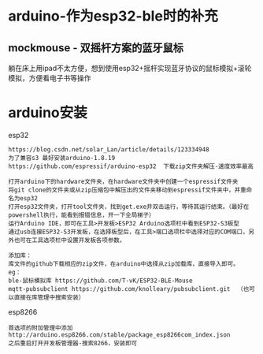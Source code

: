# arduino-作为esp32-ble时的补充

## mockmouse - 双摇杆方案的蓝牙鼠标
躺在床上用ipad不太方便，想到使用esp32+摇杆实现蓝牙协议的鼠标模拟+滚轮模拟，方便看电子书等操作



# arduino安装
esp32
```
https://blog.csdn.net/solar_Lan/article/details/123334948  
为了兼容s3 最好安装arduino-1.8.19
https://github.com/espressif/arduino-esp32  下载zip文件夹解压-速度效率最高

打开arduino下的hardware文件夹，在hardware文件夹中创建一个espressif文件夹
将git clone的文件夹或从zip压缩包中解压出的文件夹移动到espressif文件夹中，并重命名为esp32
打开esp32文件夹，打开tool文件夹，找到get.exe并双击运行，等待其运行结束。（最好在powershell执行，能看到报错信息，开一下全局梯子）
运行Arduino IDE，即可在工具>开发板>ESP32 Arduino选项栏中看到ESP32-S3板型
通过usb连接ESP32-S3开发板，在选择板型后，在工具>端口选项栏中选择对应的COM端口，另外也可在工具选项栏中设置开发板各项参数。

添加库：
库文件的github下载相应的zip文件，在arduino中选择从zip加载库，直接导入即可。
eg：
ble-鼠标模拟库 https://github.com/T-vK/ESP32-BLE-Mouse
mqtt-pubsubclient https://github.com/knolleary/pubsubclient.git  （也可以直接在库管理中搜索安装）
```
esp8266
```
首选项的附加管理中添加
http://arduino.esp8266.com/stable/package_esp8266com_index.json
之后重启打开开发板管理器-搜索8266，安装即可
```
